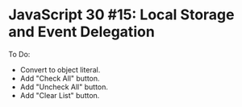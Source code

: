 # JavaScript 30 #15: Local Storage and Event Delegation

To Do:

- Convert to object literal.
- Add "Check All" button.
- Add "Uncheck All" button.
- Add "Clear List" button.